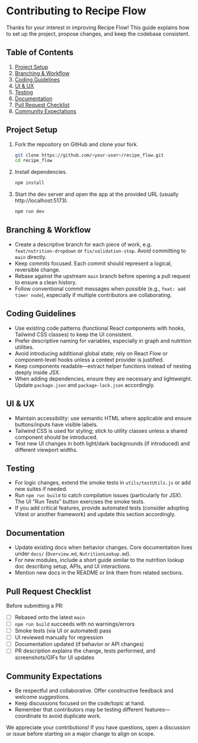 # Contributing to Recipe Flow

Thanks for your interest in improving Recipe Flow! This guide explains how to set up the project, propose changes, and keep the codebase consistent.

## Table of Contents

1. [Project Setup](#project-setup)
2. [Branching & Workflow](#branching--workflow)
3. [Coding Guidelines](#coding-guidelines)
4. [UI & UX](#ui--ux)
5. [Testing](#testing)
6. [Documentation](#documentation)
7. [Pull Request Checklist](#pull-request-checklist)
8. [Community Expectations](#community-expectations)

## Project Setup

1. Fork the repository on GitHub and clone your fork.
   ```bash
   git clone https://github.com/<your-user>/recipe_flow.git
   cd recipe_flow
   ```
2. Install dependencies.
   ```bash
   npm install
   ```
3. Start the dev server and open the app at the provided URL (usually http://localhost:5173).
   ```bash
   npm run dev
   ```

## Branching & Workflow

- Create a descriptive branch for each piece of work, e.g. `feat/nutrition-dropdown` or `fix/validation-step`. Avoid committing to `main` directly.
- Keep commits focused. Each commit should represent a logical, reversible change.
- Rebase against the upstream `main` branch before opening a pull request to ensure a clean history.
- Follow conventional commit messages when possible (e.g., `feat: add timer node`), especially if multiple contributors are collaborating.

## Coding Guidelines

- Use existing code patterns (functional React components with hooks, Tailwind CSS classes) to keep the UI consistent.
- Prefer descriptive naming for variables, especially in graph and nutrition utilities.
- Avoid introducing additional global state; rely on React Flow or component-level hooks unless a context provider is justified.
- Keep components readable—extract helper functions instead of nesting deeply inside JSX.
- When adding dependencies, ensure they are necessary and lightweight. Update `package.json` and `package-lock.json` accordingly.

## UI & UX

- Maintain accessibility: use semantic HTML where applicable and ensure buttons/inputs have visible labels.
- Tailwind CSS is used for styling; stick to utility classes unless a shared component should be introduced.
- Test new UI changes in both light/dark backgrounds (if introduced) and different viewport widths.

## Testing

- For logic changes, extend the smoke tests in `utils/testUtils.js` or add new suites if needed.
- Run `npm run build` to catch compilation issues (particularly for JSX). The UI “Run Tests” button exercises the smoke tests.
- If you add critical features, provide automated tests (consider adopting Vitest or another framework) and update this section accordingly.

## Documentation

- Update existing docs when behavior changes. Core documentation lives under `docs/` (`Overview.md`, `NutritionLookup.md`).
- For new modules, include a short guide similar to the nutrition lookup doc describing setup, APIs, and UI interactions.
- Mention new docs in the README or link them from related sections.

## Pull Request Checklist

Before submitting a PR:

- [ ] Rebased onto the latest `main`
- [ ] `npm run build` succeeds with no warnings/errors
- [ ] Smoke tests (via UI or automated) pass
- [ ] UI reviewed manually for regression
- [ ] Documentation updated (if behavior or API changes)
- [ ] PR description explains the change, tests performed, and screenshots/GIFs for UI updates

## Community Expectations

- Be respectful and collaborative. Offer constructive feedback and welcome suggestions.
- Keep discussions focused on the code/topic at hand.
- Remember that contributors may be testing different features—coordinate to avoid duplicate work.

We appreciate your contributions! If you have questions, open a discussion or issue before starting on a major change to align on scope.
